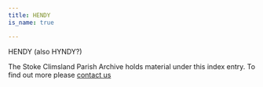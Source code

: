 ```yaml
---
title: HENDY
is_name: true

---
```


HENDY (also HYNDY?)


The Stoke Climsland Parish Archive holds material under this index entry. To find out more please [contact us](/contact/)
